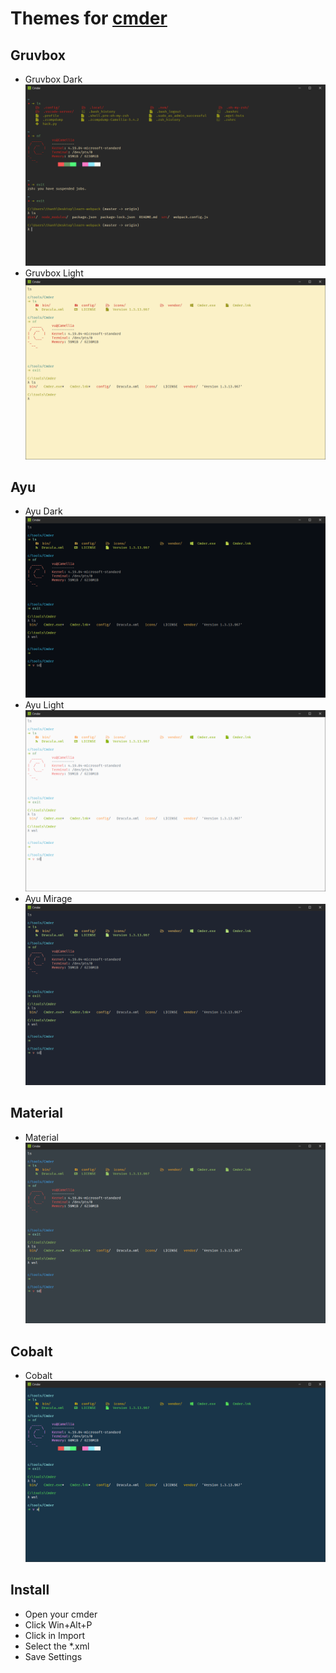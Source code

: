 # Themes for [cmder](http://cmder.net/)

## Gruvbox

- Gruvbox Dark
  ![Screenshot](/previews/gruvbox-dark.png)
- Gruvbox Light
  ![Screenshot](/previews/gruvbox-light.png)

## Ayu

- Ayu Dark
  ![Screenshot](/previews/ayu-dark.png)
- Ayu Light
  ![Screenshot](/previews/ayu-light.png)
- Ayu Mirage
  ![Screenshot](/previews/ayu-mirage.png)

## Material

- Material
  ![Screenshot](/previews/material.png)

## Cobalt

- Cobalt
  ![Screenshot](/previews/cobalt.png)

## Install

- Open your cmder
- Click Win+Alt+P
- Click in Import
- Select the *.xml
- Save Settings
